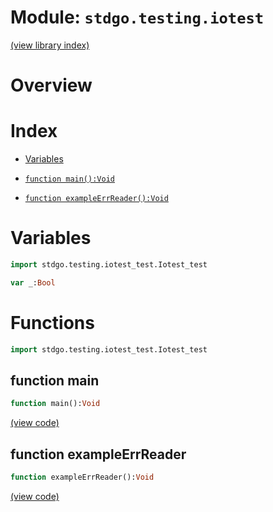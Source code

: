 # Module: `stdgo.testing.iotest`

[(view library index)](../../stdgo.md)


# Overview


 


# Index


- [Variables](<#variables>)

- [`function main():Void`](<#function-main>)

- [`function exampleErrReader():Void`](<#function-exampleerrreader>)

# Variables


```haxe
import stdgo.testing.iotest_test.Iotest_test
```


```haxe
var _:Bool
```


# Functions


```haxe
import stdgo.testing.iotest_test.Iotest_test
```


## function main


```haxe
function main():Void
```


 


[\(view code\)](<./Iotest_test.hx#L18>)


## function exampleErrReader


```haxe
function exampleErrReader():Void
```


 


[\(view code\)](<./Iotest_test.hx#L13>)


